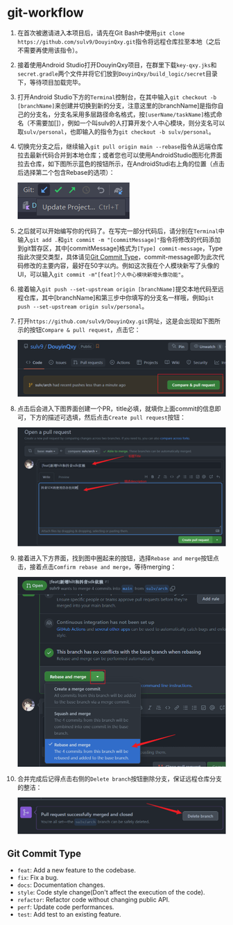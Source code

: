 # git-workflow

1. 在首次被邀请进入本项目后，请先在Git Bash中使用`git clone https://github.com/sulv9/DouyinQxy.git`指令将远程仓库拉至本地（之后不需要再使用该指令）。

2. 接着使用Android Studio打开DouyinQxy项目，在群里下载`key-qxy.jks`和`secret.gradle`两个文件并将它们放到`DouyinQxy/build_logic/secret`目录下，等待项目加载完毕。

3. 打开Android Studio下方的`Terminal`控制台，在其中输入`git checkout -b [branchName]`来创建并切换到新的分支，注意这里的[branchName]是指你自己的分支名，分支名采用多层路径命名格式，按`[userName/taskName]`格式命名（不需要加[]），例如一个叫sulv的人打算开发个人中心模块，则分支名可以取`sulv/personal`，也即输入的指令为`git checkout -b sulv/personal`。

4. 切换完分支之后，继续输入`git pull origin main --rebase`指令从远端仓库拉去最新代码合并到本地仓库；或者您也可以使用AndroidStudio图形化界面拉去仓库，如下图所示蓝色的按钮所示，在AndroidStudi右上角的位置（点击后选择第二个包含Rebase的选项）：

   ![Update Project](screenshot/fetch-data-by-android-studio.png)

5. 之后就可以开始编写你的代码了。在写完一部分代码后，请分别在`Terminal`中输入`git add .`和`git commit -m "[commitMessage]"`指令将修改的代码添加到git暂存区，其中[commitMessage]格式为`[Type] commit-message`，Type指此次提交类型，具体请见[Git Commit Type](#Git-Commit-Type)，commit-message即为此次代码修改的主要内容，最好在50字以内。例如这次我在个人模块新写了头像的UI，可以输入`git commit -m"[feat]个人中心模块新增头像功能"`。

6. 接着输入`git push --set-upstream origin [branchName]`提交本地代码至远程仓库，其中[branchName]和第三步中你填写的分支名一样哦，例如`git push --set-upstream origin sulv/personal`。

7. 打开`https://github.com/sulv9/DouyinQxy.git`网址，这是会出现如下图所示的按钮`Compare & pull request`，点击它：

   ![compare-and-pull-request-in-github](screenshot/compare-and-pull-request-in-github.png)

8. 点击后会进入下图界面创建一个PR，title必填，就填你上面commit的信息即可，下方的描述可选填，然后点击`Create pull request`按钮：

   ![create-pull-request-in-github](screenshot/create-pull-request-in-github.png)

9. 接着进入下方界面，找到图中圈起来的按钮，选择`Rebase and merge`按钮点击，接着点击`Comfirm rebase and merge`，等待merging：

   ![rebase-and-merge-in-github](screenshot/rebase-and-merge-in-github.png)

10. 合并完成后记得点击右侧的`Delete branch`按钮删除分支，保证远程仓库分支的整洁：

    ![delete-branch-after-merging-in-github](screenshot/delete-branch-after-merging-in-github.png)

## Git Commit Type

- `feat`: Add a new feature to the codebase.
- `fix`: Fix a bug.
- `docs`: Documentation changes.
- `style`: Code style change(Don't affect the execution of the code).
- `refactor`: Refactor code without changing public API.
- `perf`: Update code performances.
- `test`: Add test to an existing feature.
